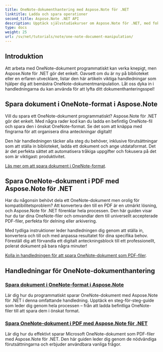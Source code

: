 ```yaml
---
title: OneNote-dokumenthantering med Aspose.Note för .NET
linktitle: Ladda och spara operationer
second_title: Aspose.Note .NET API
description: Upptäck självstudiekurser om Aspose.Note för .NET, med fokus på att skapa, spara och konvertera OneNote-dokument med praktiska, lätta att följa exempel och vanliga frågor.
type: docs
weight: 25
url: /sv/net/tutorials/note/one-note-document-manipulation/
---
```

## Introduktion

Att arbeta med OneNote-dokument programmatiskt kan verka knepigt, men Aspose.Note för .NET gör det enkelt. Oavsett om du är ny på biblioteket eller en erfaren utvecklare, listar den här artikeln viktiga handledningar som hjälper dig att bemästra OneNote-dokumentmanipulation. Låt oss dyka in i handledningarna du kan använda för att lyfta ditt dokumenthanteringsspel!

## Spara dokument i OneNote-format i Aspose.Note  

Vill du spara ett OneNote-dokument programmatiskt? Aspose.Note för .NET gör det enkelt. Med några rader kod kan du ladda en befintlig OneNote-fil och spara den i önskat OneNote-format. Se det som att knäppa med fingrarna för att organisera dina anteckningar digitalt!  

Den här handledningen täcker alla steg du behöver, inklusive förutsättningar som att ställa in biblioteket, ladda ett dokument och ange utdataformat. Det är det perfekta sättet att automatisera tråkiga uppgifter och fokusera på det som är viktigast: produktivitet.  

[Läs mer om att spara dokument i OneNote-format](./saving-document-to-one-note-format/).  

## Spara OneNote-dokument i PDF med Aspose.Note för .NET  

Har du någonsin behövt dela ett OneNote-dokument men orolig för kompatibilitetsproblem? Att konvertera den till en PDF är en utmärkt lösning, och Aspose.Note för .NET förenklar hela processen. Den här guiden visar hur du tar dina OneNote-filer och omvandlar dem till universellt accepterade PDF-filer, perfekta för delning eller arkivering.  

Med tydliga instruktioner leder handledningen dig genom att ställa in, konvertera och till och med anpassa resultatet för dina specifika behov. Föreställ dig att förvandla ett digitalt anteckningsblock till ett professionellt, polerat dokument på bara några minuter!  

[Kolla in handledningen för att spara OneNote-dokument som PDF-filer](./saving-one-note-document-pdf/).  

## Handledningar för OneNote-dokumenthantering
### [Spara dokument i OneNote-format i Aspose.Note](./saving-document-to-one-note-format/)
Lär dig hur du programmatiskt sparar OneNote-dokument med Aspose.Note för .NET i denna omfattande handledning. Upptäck en steg-för-steg-guide som leder dig genom hela processen – från att ladda befintliga OneNote-filer till att spara dem i önskat format.
### [Spara OneNote-dokument i PDF med Aspose.Note för .NET](./saving-one-note-document-pdf/)
Lär dig hur du effektivt sparar Microsoft OneNote-dokument som PDF-filer med Aspose.Note för .NET. Den här guiden leder dig genom de nödvändiga förutsättningarna och erbjuder användbara vanliga frågor.